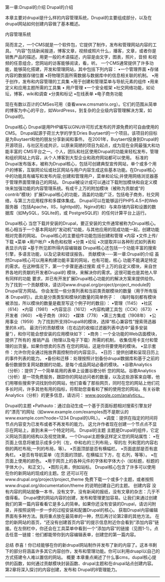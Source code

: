 第一章:Drupal的介绍
Drupal的介绍

本章主要对drupal是什么样的内容管理系统，Drupal的主要组成部分，以及在drupal网站如何创建内容做了基本概述。
 
内容管理系统
 
简而言之，一个CMS就是一个软件包，它提供了制作，发布和管理网站内容的工具。 “内容”包括新闻报道，博客文章，视频或照片什么，播客，文章，或者你是销售产品的描述。用更一般的术语描述，内容是由文字，图表，照片，音频 和视频的任意组合，您网站的访客能够阅读，看，听。
一个CMS通常提供了许多功能，能够简化搭建，开发和管理网站，其中包括下列内容：
    •一个管理界面
•存储内容的数据存储位置
•将物理页面所需数据与数据库中的信息相关联的机制。
    •用于创作，发布和内容管理的工具集
    •用于创建和管理菜单与导航元素的组件
    •用来定义和应用主题所需的工具集
    • 用户管理
    •一个安全框架
    •社交网络功能，如论坛，博客，wiki和调查
    •分类和标记
    •在线表单
    •电子商务功能
 
现在有数以百计的CMSes可用（查看www.cmsmatrix.org）。它们的范围从简单的博客为中心的平台，如WordPress，到复杂的企业级内容管理解决方案，如Drupal的。

Drupal核心
Drupal是用PHP编写以GNU许可形式发布的开源免费的可自由使用的CMS。 Drupal起源于荷兰大学的学生Dries Buytaert的一个项目。该项目的目标是为Buytaert和他的朋友分享新闻和事件。 在2001年，Buytaert投身到Drupal的开源项目，与社区形成共识，以原来简陋的项目为起点，成为现在全网最强大和功能丰富的 CMS平台之一。个人，团队和社区使用Drupal的功能来轻松发布，管理和组织网站上内容，从个人博客到大型企业和政府网站都可以使用。
标准的Drupal发布版本，被称为Drupal核心，包括可创建典型宣传网站，单个或多个用户的博客，互联网论坛或社区网站与用户内容生成这些基本功能。在Drupal核心中的功能具有编写和发布内容;创建和管理用户，菜单和论坛;并使用网络浏览器基于管理界面管理自己的网站。
Drupal被设计成可以通过下载附加模块和自定义模块来加强功能的内容管理系统。有成千上万的附加模块（被称为贡献或“的contrib”模块）扩展Drupal核心的功能，涵盖的功能广泛，包括电子商务，社交网络，与第三方应用程序和多媒体集成。
Drupal可以在能够运行PHP5.4.5+的Web服务器（包括Apache，IIS，lighttpd的，Nginx的和）与来存储内容和设置的数据库（如MySQL，SQLite的，或
PostgreSQL的）的任何计算平台上运行。
 
Drupal核心
当您下载并安装的Drupal，要正安装的文件通常被称为Drupal核心。核心相当于一个基本网站的“发动机”功能，与其他应用的现成功能一起，创建功能相对完善的网站。 Drupal核心的主要组件功能包括创建和管理
•内容
•文件上传/下载
•菜单
•用户帐户
•角色和权限
•分类
•论坛
•次提取并以各种形式如列表和表显示内容
•基于所见即所得内容编辑器
Drupal核心还包括一个功能丰富的搜索引擎，多语言功能，以及记录和错误报告。
贡献模块----第一章:Drupal的介绍
虽然Drupal核心可以用来构建功能丰富的网站，也有可能，核心
功能不能满足特定的需求。在这种情况下，第一个步骤是通过搜索
成千上万的自定义模块，来自世界各地的贡献的开发者Drupal的
模块，来解决你的需求。这很可能也是其他人早有同样的功能
要求，并已有开发扩展Drupal核心功能的的解决方案来提供给你。
为了找到一个贡献模块，请访问www.drupal.org/project/project_module的Drupal官方网站。
你会发现一些分类列表和当前类贡献模块的数量（用于所有版本
Drupal的）。此处是分类类型和模块的数量的简单例子：
（每时每刻都有模块被添加，所以模块的数量是截至写这个例子时的数目）：
•管理（1145）
•社区（614）
•内容（1981）
•内容显示（1612）
•内容构建工具包（CCK）（673）
•开发者（960）
•电子商务（892）
•媒体（778）
•第三方集成（1908年）
•公用事业（1959）
为了找到所支持Drupal8的模块，选择“核心兼容性”搜索筛选器里的8.x的。
最流行的贡献模块（在右边的收缩过滤器列表中选中“最多安装量”），和你可能会想安装的应用模块如下：
•商务：一个全功能的Web店面模块，提供了所有的
推销产品（物理以及电子下载）所需的机制，
收集信用卡支付和管理的出货量。如果你想卖的东西
在您的网站，这是你将要使用的模块。
•显示套件：允许你完全通过拖放界面控制你的内容显示。
•日历：提供创建和呈现日历上的事件列表的能力。
•备份和迁移：处理按照计划备份drupal数据库和基于之前的备份数据恢复网站数据的功能。是每个成品网站必备的模块。
•谷歌Analytics（分析）：提供了一个简单易用的表单上设置谷歌分析
您的网站。谷歌Analytics（分析）是一项免费服务，跟踪你的网站访问者的数量，以及这些游客来自哪，他们用哪些搜索字词找到你的网站，他们查看了那些网页，同时在您的网站上他们花多长时间，许多其他有用的指标，将帮助您查看和了解的使用您的网站。有关谷歌Analytics（分析）的更多信息，请访问：
www.google.com/analytics。

Drupal的主题
•Pathauto：通过自动生成一个基于页面标题相对搜索引擎友好的“漂亮”的网址（如www.example.com/examples而不是默认的www.example.com?node=1234 Drupal的URL）。
•调度：提供在指定的时间将节点内容变为已发布或者不再发布的能力。
这允许作者现在创建一个节点点不显示在网站上，直到未来一个特定时间。
Drupal的主题
主题是Drupal的组件，它定义网站页面的结构以及视觉效果。一个Drupal主题像这样定义您的网站属性：
•在页面上信息将被显示成多少列（左，中和右的三列布局;，窄的左
列和宽的内容右侧的两栏布局;一列的布局，等）。
•页面顶部是否有横幅栏。
•页面底部是否有底角栏。
•是否有导航菜单（在页面的顶部，在横幅兰下方，在
右列，等等）。
•在页面上使用的颜色。
•用于网页上的各种元件的字体和字体大小（如标题，标题的字体大小，
和正文）。
•图形元素，例如站标。
Drupal核心包含了许多可以使用在你的新网站的现成的主题。您
还可以可在www.drupal.org/project/project_theme
免费下载一个或多个主题，或者按照www.drupal.org/documentation/theme
的说明创建自己的主题。
创建内容
没有内容的网站就像一本书，没有文字，没有新闻的报纸，没有文章的杂志：几乎不值得看。 Drupal使的网站内容的创建，发布和管理更加容易。让我们来通过创建我们的第一篇内容看看它是多么的简单。如果你还没有安装的Drupal，请访问附录，并按照说明一步一步的过程安装和配置Drupal的核心。
获取Drupal内容编辑界面有多种方法。我将重点放在最简单的一种，然后再讨论第2章的其他方法。
在您的新网站的首页，“还没有创建首页内容”的提示信息附近你会看到“添加内容”链接。在左侧栏中，你还会在工具菜单中看到一个“添加内容“的链接（见图1-1）。点击任意一链接：他们都能带你到内容编辑表单，创建您的第一篇内容。



总结
恭喜！你已经能够在你的新drupal网站制作并发布了新的内容了。这本书剩下的部分将涵盖许多其它内容创作，发布和管理功能。你可以利用druapl以自己的方式搭建令人难以置信的网站。
概要
本章重点阐述了什么事cms，dupal核心提供的函数，如何通过贡献模块封装函数、drupal主题和在drupal站点创建内容。第2章将深入探讨的内容创建，发布和
Drupal的8管理能力。


----------


